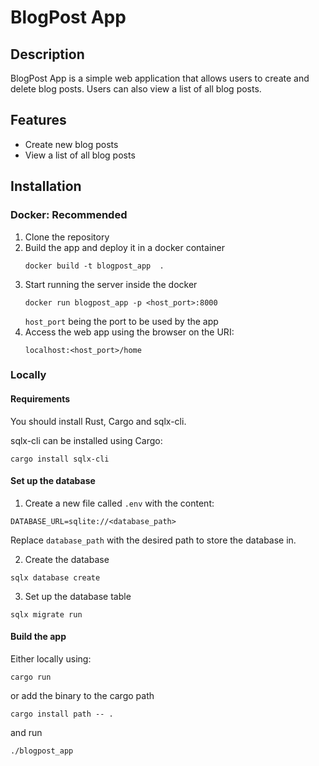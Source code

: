 # BlogPost App

## Description
BlogPost App is a simple web application that allows users to create and delete blog posts. Users can also view a list of all blog posts.

## Features
- Create new blog posts
- View a list of all blog posts

## Installation 
### Docker: Recommended
1. Clone the repository
2. Build the app and deploy it in a docker container
    ```
    docker build -t blogpost_app  .
    ```
3. Start running the server inside the docker
    ```
    docker run blogpost_app -p <host_port>:8000
    ```
    `host_port` being the port to be used by the app
4. Access the web app using the browser on the URI:
    ```
    localhost:<host_port>/home
    ```

### Locally
#### Requirements
You should install Rust, Cargo and sqlx-cli.

sqlx-cli can be installed using Cargo:

```
cargo install sqlx-cli
```


#### Set up the database
1. Create a new file called `.env` with the content:
```
DATABASE_URL=sqlite://<database_path>
```
Replace `database_path` with the desired path to store the database in.

2. Create the database 
```
sqlx database create

```

3. Set up the database table
```
sqlx migrate run
```
#### Build the app
Either locally using:
   ``` 
   cargo run
   ```
or add the binary to the cargo path
```
cargo install path -- .
```
 and run 

```
./blogpost_app
```

#### 